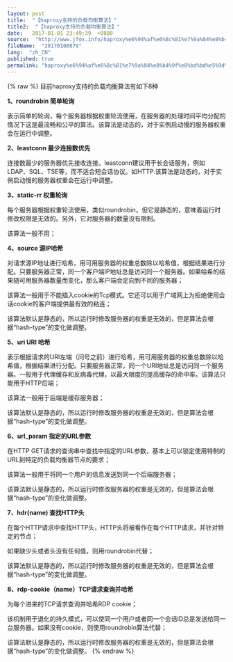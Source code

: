 ```yaml
---
layout: post
title:  "【haproxy支持的负载均衡算法】"
title2:  "【haproxy支持的负载均衡算法】"
date:   2017-01-01 23:49:39  +0800
source:  "http://www.jfox.info/haproxy%e6%94%af%e6%8c%81%e7%9a%84%e8%b4%9f%e8%bd%bd%e5%9d%87%e8%a1%a1%e7%ae%97%e6%b3%95.html"
fileName:  "20170100879"
lang:  "zh_CN"
published: true
permalink: "haproxy%e6%94%af%e6%8c%81%e7%9a%84%e8%b4%9f%e8%bd%bd%e5%9d%87%e8%a1%a1%e7%ae%97%e6%b3%95.html"
---
```

{% raw %}
目前haproxy支持的负载均衡算法有如下8种

**1、roundrobin 简单轮询**

表示简单的轮询，每个服务器根据权重轮流使用，在服务器的处理时间平均分配的情况下这是最流畅和公平的算法。该算法是动态的，对于实例启动慢的服务器权重会在运行中调整。

**2、leastconn 最少连接数优先**

连接数最少的服务器优先接收连接。leastconn建议用于长会话服务，例如LDAP、SQL、TSE等，而不适合短会话协议。如HTTP.该算法是动态的，对于实例启动慢的服务器权重会在运行中调整。

**3、static-rr 权重轮询**

每个服务器根据权重轮流使用，类似roundrobin，但它是静态的，意味着运行时修改权限是无效的。另外，它对服务器的数量没有限制。

该算法一般不用；

**4、source 源IP哈希**

对请求源IP地址进行哈希，用可用服务器的权重总数除以哈希值，根据结果进行分配。只要服务器正常，同一个客户端IP地址总是访问同一个服务器。如果哈希的结果随可用服务器数量而变化，那么客户端会定向到不同的服务器；

该算法一般用于不能插入cookie的Tcp模式。它还可以用于广域网上为拒绝使用会话cookie的客户端提供最有效的粘连；

该算法默认是静态的，所以运行时修改服务器的权重是无效的，但是算法会根据“hash-type”的变化做调整。

**5、uri URI 哈希**

表示根据请求的URI左端（问号之前）进行哈希，用可用服务器的权重总数除以哈希值，根据结果进行分配。只要服务器正常，同一个URI地址总是访问同一个服务器。一般用于代理缓存和反病毒代理，以最大限度的提高缓存的命中率。该算法只能用于HTTP后端；

该算法一般用于后端是缓存服务器；

该算法默认是静态的，所以运行时修改服务器的权重是无效的，但是算法会根据“hash-type”的变化做调整。

**6、url_param 指定的URL参数**

在HTTP GET请求的查询串中查找<param>中指定的URL参数，基本上可以锁定使用特制的URL到特定的负载均衡器节点的要求；

该算法一般用于将同一个用户的信息发送到同一个后端服务器；

该算法默认是静态的，所以运行时修改服务器的权重是无效的，但是算法会根据“hash-type”的变化做调整。

**7、hdr(name) 查找HTTP头**

在每个HTTP请求中查找HTTP头<name>，HTTP头<name>将被看作在每个HTTP请求，并针对特定的节点；

如果缺少头或者头没有任何值，则用roundrobin代替；

该算法默认是静态的，所以运行时修改服务器的权重是无效的，但是算法会根据“hash-type”的变化做调整。

**8、rdp-cookie（name）TCP请求查询并哈希**

为每个进来的TCP请求查询并哈希RDP cookie<name>；

该机制用于退化的持久模式，可以使同一个用户或者同一个会话ID总是发送给同一台服务器。如果没有cookie，则使用roundrobin算法代替；

该算法默认是静态的，所以运行时修改服务器的权重是无效的，但是算法会根据“hash-type”的变化做调整。
{% endraw %}

